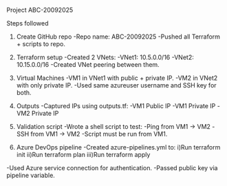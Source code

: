 Project ABC-20092025

Steps followed
1. Create GitHub repo
-Repo name: ABC-20092025
-Pushed all Terraform + scripts to repo.

2. Terraform setup
-Created 2 VNets:
-VNet1: 10.5.0.0/16
-VNet2: 10.15.0.0/16
-Created VNet peering between them.

3. Virtual Machines
-VM1 in VNet1 with public + private IP.
-VM2 in VNet2 with only private IP.
-Used same azureuser username and SSH key for both.

4. Outputs
-Captured IPs using outputs.tf:
-VM1 Public IP
-VM1 Private IP
-VM2 Private IP

5. Validation script
-Wrote a shell script to test:
-Ping from VM1 → VM2
-SSH from VM1 → VM2
-Script must be run from VM1.

6. Azure DevOps pipeline
-Created azure-pipelines.yml to:
  i)Run terraform init
  ii)Run terraform plan
  iii)Run terraform apply

-Used Azure service connection for authentication.
-Passed public key via pipeline variable.
